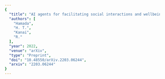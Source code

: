 ```yaml
---
{
  "title": "AI agents for facilitating social interactions and wellbeing",
  "authors": [
    "Hamada",
    "H. T.",
    "Kanai",
    "R."
  ],
  "year": 2022,
  "venue": "arXiv",
  "type": "Preprint",
  "doi": "10.48550/arXiv.2203.06244",
  "arxiv": "2203.06244"
}
---
```

